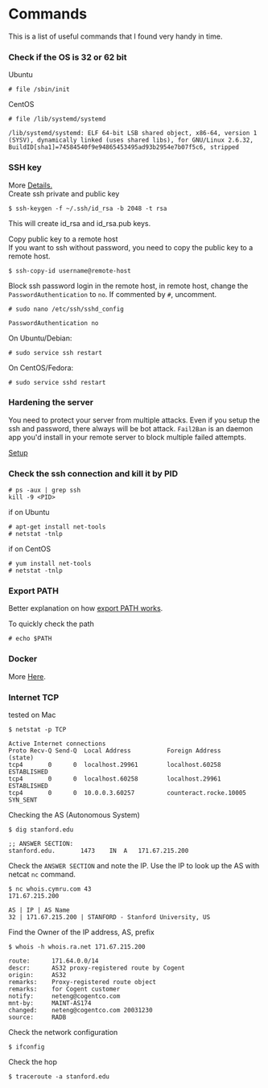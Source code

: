 # Commands

This is a list of useful commands that I found very handy in time. 

### Check if the OS is 32 or 62 bit

Ubuntu
```
# file /sbin/init
```
CentOS
```
# file /lib/systemd/systemd

/lib/systemd/systemd: ELF 64-bit LSB shared object, x86-64, version 1 (SYSV), dynamically linked (uses shared libs), for GNU/Linux 2.6.32, BuildID[sha1]=74584540f9e94865453495ad93b2954e7b07f5c6, stripped
```

### SSH key 

More <a href=https://www.digitalocean.com/community/tutorials/ssh-essentials-working-with-ssh-servers-clients-and-keys>Details.</a>  
Create ssh private and public key
```
$ ssh-keygen -f ~/.ssh/id_rsa -b 2048 -t rsa 
```
This will create id_rsa and id_rsa.pub keys. 

Copy public key to a remote host  
If you want to ssh without password, you need to copy the public key to a remote host. 
```
$ ssh-copy-id username@remote-host
```
Block ssh password login in the remote host, in remote host, change the `PasswordAuthentication` to `no`. If commented by `#`, uncomment. 
```
# sudo nano /etc/ssh/sshd_config

PasswordAuthentication no
```

On Ubuntu/Debian:
```
# sudo service ssh restart
```
On CentOS/Fedora:
```
# sudo service sshd restart
```

### Hardening the server

You need to protect your server from multiple attacks. Even if you setup the ssh and password, there always will be bot attack. `Fail2Ban` is an daemon app you'd install in your remote server to block multiple failed attempts.  

<a href=https://www.linode.com/docs/security/securing-your-server/>Setup</a>

### Check the ssh connection and kill it by PID

```
# ps -aux | grep ssh
kill -9 <PID>
```
if on Ubuntu
```
# apt-get install net-tools
# netstat -tnlp
```
if on CentOS
```
# yum install net-tools
# netstat -tnlp
```
### Export PATH

Better explanation on how <a href=https://stackoverflow.com/questions/13978654/export-path-in-profile-on-mac>export PATH works</a>. 

To quickly check the path
```
# echo $PATH
```
### Docker

More <a href=https://github.com/kckenneth/Docker/blob/master/README.md>Here</a>.

### Internet TCP

tested on Mac
```
$ netstat -p TCP

Active Internet connections
Proto Recv-Q Send-Q  Local Address          Foreign Address        (state)    
tcp4       0      0  localhost.29961        localhost.60258        ESTABLISHED
tcp4       0      0  localhost.60258        localhost.29961        ESTABLISHED
tcp4       0      0  10.0.0.3.60257         counteract.rocke.10005 SYN_SENT 
```

Checking the AS (Autonomous System)

```
$ dig stanford.edu

;; ANSWER SECTION:
stanford.edu.		1473	IN	A	171.67.215.200
```
Check the `ANSWER SECTION` and note the IP. Use the IP to look up the AS with netcat `nc` command. 
```
$ nc whois.cymru.com 43
171.67.215.200

AS | IP | AS Name
32 | 171.67.215.200 | STANFORD - Stanford University, US
```
Find the Owner of the IP address, AS, prefix
```
$ whois -h whois.ra.net 171.67.215.200

route:      171.64.0.0/14
descr:      AS32 proxy-registered route by Cogent
origin:     AS32
remarks:    Proxy-registered route object
remarks:    for Cogent customer
notify:     neteng@cogentco.com
mnt-by:     MAINT-AS174
changed:    neteng@cogentco.com 20031230
source:     RADB
```

Check the network configuration
```
$ ifconfig
```

Check the hop
```
$ traceroute -a stanford.edu
```


